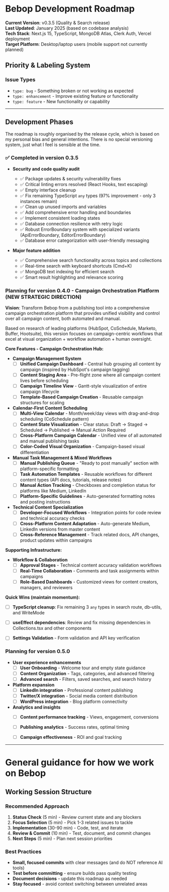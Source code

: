 # Bebop Development Roadmap

**Current Version**: v0.3.5 (Quality & Search release)  
**Last Updated**: January 2025 (based on codebase analysis)  
**Tech Stack**: Next.js 15, TypeScript, MongoDB Atlas, Clerk Auth, Vercel deployment  
**Target Platform**: Desktop/laptop users (mobile support not currently planned)

## Priority & Labeling System

### Issue Types
- `type: bug` - Something broken or not working as expected
- `type: enhancement` - Improve existing feature or functionality
- `type: feature` - New functionality or capability

---------

## Development Phases

The roadmap is roughly organised by the release cycle, which is based on my personal bias and general intentions. There is no special versioning system, just what I feel is sensible at the time.

### ✅ Completed in version 0.3.5

- **Security and code quality audit**
    - ✅ Package updates & security vulnerability fixes
    - ✅ Critical linting errors resolved (React Hooks, text escaping)
    - ✅ Empty interface cleanup
    - ✅ Fix remaining TypeScript `any` types (97% improvement - only 3 instances remain)
    - ✅ Clean up unused imports and variables
    - ✅ Add comprehensive error handling and boundaries
    - ✅ Implement consistent loading states
    - ✅ Database connection resilience with retry logic
    - ✅ Robust ErrorBoundary system with specialized variants (ApiErrorBoundary, EditorErrorBoundary)
    - ✅ Database error categorization with user-friendly messaging
    
- **Major feature addition**
    - ✅ Comprehensive search functionality across topics and collections
    - ✅ Real-time search with keyboard shortcuts (Cmd+K)
    - ✅ MongoDB text indexing for efficient search
    - ✅ Smart result highlighting and relevance scoring

### Planning for version 0.4.0 - Campaign Orchestration Platform (**NEW STRATEGIC DIRECTION**)

**Vision**: Transform Bebop from a publishing tool into a comprehensive campaign orchestration platform that provides unified visibility and control over all campaign content, both automated and manual.

Based on research of leading platforms (HubSpot, CoSchedule, Marketo, Buffer, Hootsuite), this version focuses on campaign-centric workflows that excel at visual organization + workflow automation + human oversight.

**Core Features - Campaign Orchestration Hub:**

- **Campaign Management System**
    - [ ] **Unified Campaign Dashboard** - Central hub grouping all content by campaign (inspired by HubSpot's campaign tagging)
    - [ ] **Content Staging Area** - Pre-flight zone where all campaign content lives before scheduling
    - [ ] **Campaign Timeline View** - Gantt-style visualization of entire campaign lifecycle
    - [ ] **Template-Based Campaign Creation** - Reusable campaign structures for scaling

- **Calendar-First Content Scheduling**
    - [ ] **Multi-View Calendar** - Month/week/day views with drag-and-drop scheduling (CoSchedule pattern)
    - [ ] **Content State Visualization** - Clear status: Draft → Staged → Scheduled → Published → Manual Action Required
    - [ ] **Cross-Platform Campaign Calendar** - Unified view of all automated and manual publishing tasks
    - [ ] **Color-Coded Visual Organization** - Campaign-based visual differentiation

- **Manual Task Management & Mixed Workflows**
    - [ ] **Manual Publishing Queue** - "Ready to post manually" section with platform-specific formatting
    - [ ] **Task Automation Templates** - Reusable workflows for different content types (API docs, tutorials, release notes)
    - [ ] **Manual Action Tracking** - Checkboxes and completion status for platforms like Medium, LinkedIn
    - [ ] **Platform-Specific Guidelines** - Auto-generated formatting notes and posting instructions

- **Technical Content Specialization**
    - [ ] **Developer-Focused Workflows** - Integration points for code review and technical accuracy checks
    - [ ] **Cross-Platform Content Adaptation** - Auto-generate Medium, LinkedIn versions from master content
    - [ ] **Cross-Reference Management** - Track related docs, API changes, product updates within campaigns

**Supporting Infrastructure:**

- **Workflow & Collaboration**
    - [ ] **Approval Stages** - Technical content accuracy validation workflows
    - [ ] **Real-Time Collaboration** - Comments and task assignments within campaigns
    - [ ] **Role-Based Dashboards** - Customized views for content creators, managers, and reviewers

**Quick Wins (maintain momentum):**
- [ ] **TypeScript cleanup**: Fix remaining 3 `any` types in search route, db-utils, and WriteMode
- [ ] **useEffect dependencies**: Review and fix missing dependencies in Collections.tsx and other components
- [ ] **Settings Validation** - Form validation and API key verification


### Planning for version 0.5.0

- **User experience enhancements**
    - [ ] **User Onboarding** - Welcome tour and empty state guidance
    - [ ] **Content Organization** - Tags, categories, and advanced filtering
    - [ ] **Advanced search** - Filters, saved searches, and search history

- **Platform expansion**
    - [ ] **LinkedIn integration** - Professional content publishing
    - [ ] **Twitter/X integration** - Social media content distribution
    - [ ] **WordPress integration** - Blog platform connectivity

- **Analytics and insights**
    - [ ] **Content performance tracking** - Views, engagement, conversions
    - [ ] **Publishing analytics** - Success rates, optimal timing
    - [ ] **Campaign effectiveness** - ROI and goal tracking


----------

# General guidance for how we work on Bebop

## Working Session Structure

### Recommended Approach
1. **Status Check** (5 min) - Review current state and any blockers
2. **Focus Selection** (5 min) - Pick 1-3 related issues to tackle
3. **Implementation** (30-90 min) - Code, test, and iterate
4. **Review & Commit** (10 min) - Test, document, and commit changes
5. **Next Steps** (5 min) - Plan next session priorities

### Best Practices
- **Small, focused commits** with clear messages (and do NOT reference AI tools)
- **Test before committing** - ensure builds pass quality testing
- **Document decisions** - update this roadmap as needed
- **Stay focused** - avoid context switching between unrelated areas